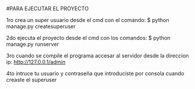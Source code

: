 #PARA EJECUTAR EL PROYECTO

1ro crea un super usuario desde el cmd con el comando: $ python manage.py createsuperuser

2do ejecuta el proyecto desde el cmd con los comandos: $ python manage.py runserver

3ro cuando se compile el programa accesar al servidor desde la direccion ip:  http://127.0.0.1/admin

4to intruce tu usuario y contraseña que introduciste por consola cuando creaste el superuser 
